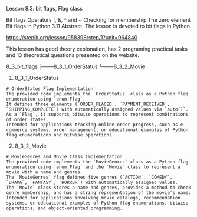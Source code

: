 Lesson 8.3: bit flags, Flag class

Bit flags
Operators |, &, ^ and ~
Checking for membership
The zero element
Bit flags in Python 3.11
Abstract. The lesson is devoted to bit flags in Python.

https://stepik.org/lesson/958398/step/1?unit=964840

This lesson has good theory explonation, has 2 programing practical tasks and 13 theoretical questions presented on the website.

8_3_bit_flags
├───8_3_1_OrderStatus
└───8_3_2_Movie

1. 8_3_1_OrderStatus

```
# OrderStatus Flag Implementation
The provided code implements the `OrderStatus` class as a Python flag enumeration using `enum.Flag`.
It defines three elements (`ORDER_PLACED`, `PAYMENT_RECEIVED`, `SHIPPING_COMPLETE`) with automatically assigned values via `auto()`.
As a `Flag`, it supports bitwise operations to represent combinations of order states.
Intended for applications tracking online order progress, such as e-commerce systems, order management, or educational examples of Python flag enumerations and bitwise operations.
```

2. 8_3_2_Movie

```
# MovieGenres and Movie Class Implementation
The provided code implements the `MovieGenres` class as a Python flag enumeration using `enum.Flag` and the `Movie` class to represent a movie with a name and genres.
The `MovieGenres` flag defines five genres (`ACTION`, `COMEDY`, `DRAMA`, `FANTASY`, `HORROR`) with automatically assigned values.
The `Movie` class stores a name and genres, provides a method to check genre membership, and has a string representation of the movie’s name.
Intended for applications involving movie catalogs, recommendation systems, or educational examples of Python flag enumerations, bitwise operations, and object-oriented programming.
```
